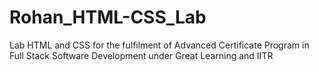 # Rohan_HTML-CSS_Lab
Lab HTML and CSS for the fulfilment of Advanced Certificate Program in Full Stack Software Development under Great Learning and IITR
